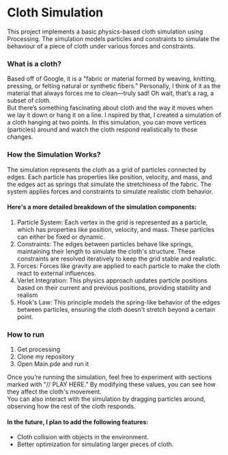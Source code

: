 # Cloth Simulation 

This project implements a basic physics-based cloth simulation using Processing. 
The simulation models particles and constraints to simulate the behaviour of a piece of cloth under various forces and constraints.

### What is a cloth? 
Based off of Google, it is a "fabric or material formed by weaving, knitting, pressing, or felting natural or synthetic fibers."
Personally, I think of it as the material that always forces me to clean—truly sad! Oh wait, that’s a rag, a subset of cloth.  <br> 
But there’s something fascinating about cloth and the way it moves when we lay it down or hang it on a line. I
nspired by that, I created a simulation of a cloth hanging at two points. 
In this simulation, you can move vertices (particles) around and watch the cloth respond realistically to those changes.

### How the Simulation Works? 
The simulation represents the cloth as a grid of particles connected by edges. 
Each particle has properties like position, velocity, and mass, and the edges act as springs that simulate the stretchiness of the fabric. 
The system applies forces and constraints to simulate realistic cloth behavior.<br>
#### Here's a more detailed breakdown of the simulation components:
1. Particle System: Each vertex in the grid is represented as a particle, which has properties like position, velocity, and mass. These particles can either be fixed or dynamic.
2. Constraints: The edges between particles behave like springs, maintaining their length to simulate the cloth's structure. These constraints are resolved iteratively to keep the grid stable and realistic.
3. Forces: Forces like gravity are applied to each particle to make the cloth react to external influences.
5. Verlet Integration: This physics approach updates particle positions based on their current and previous positions, providing stability and realism
6. Hook's Law: This principle models the spring-like behavior of the edges between particles, ensuring the cloth doesn't stretch beyond a certain point.

### How to run
1. Get processing 
2. Clone my repository 
3. Open Main.pde and run it 

Once you’re running the simulation, feel free to experiment with sections marked with "// PLAY HERE." By modifying these values, you can see how they affect the cloth's movement.  <br>
You can also interact with the simulation by dragging particles around, observing how the rest of the cloth responds.

#### In the future, I plan to add the following features:
- Cloth collision with objects in the environment.
- Better optimization for simulating larger pieces of cloth.


